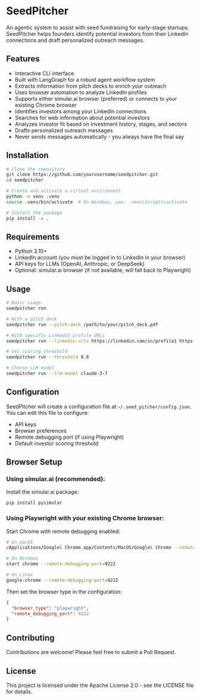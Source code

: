 # SeedPitcher

An agentic system to assist with seed fundraising for early-stage startups. SeedPitcher helps founders identify potential investors from their LinkedIn connections and draft personalized outreach messages.

## Features

- Interactive CLI interface
- Built with LangGraph for a robust agent workflow system
- Extracts information from pitch decks to enrich your outreach
- Uses browser automation to analyze LinkedIn profiles
- Supports either simular.ai browser (preferred) or connects to your existing Chrome browser
- Identifies investors among your LinkedIn connections
- Searches for web information about potential investors
- Analyzes investor fit based on investment history, stages, and sectors
- Drafts personalized outreach messages
- Never sends messages automatically - you always have the final say

## Installation

```bash
# Clone the repository
git clone https://github.com/yourusername/seedpitcher.git
cd seedpitcher

# Create and activate a virtual environment
python -m venv .venv
source .venv/bin/activate  # On Windows, use: .venv\Scripts\activate

# Install the package
pip install -e .
```

## Requirements

- Python 3.10+
- LinkedIn account (you must be logged in to LinkedIn in your browser)
- API keys for LLMs (OpenAI, Anthropic, or DeepSeek)
- Optional: simular.ai browser (if not available, will fall back to Playwright)

## Usage

```bash
# Basic usage
seedpitcher run

# With a pitch deck
seedpitcher run --pitch-deck /path/to/your/pitch_deck.pdf

# With specific LinkedIn profile URLs
seedpitcher run --linkedin-urls https://linkedin.com/in/profile1 https://linkedin.com/in/profile2

# Set scoring threshold
seedpitcher run --threshold 0.8

# Choose LLM model
seedpitcher run --llm-model claude-3-7
```

## Configuration

SeedPitcher will create a configuration file at `~/.seed_pitcher/config.json`. You can edit this file to configure:

- API keys
- Browser preferences
- Remote debugging port (if using Playwright)
- Default investor scoring threshold

## Browser Setup

### Using simular.ai (recommended):

Install the simular.ai package:

```bash
pip install pysimular
```

### Using Playwright with your existing Chrome browser:

Start Chrome with remote debugging enabled:

```bash
# On macOS
/Applications/Google\ Chrome.app/Contents/MacOS/Google\ Chrome --remote-debugging-port=9222

# On Windows
start chrome --remote-debugging-port=9222

# On Linux
google-chrome --remote-debugging-port=9222
```

Then set the browser type in the configuration:

```json
{
  "browser_type": "playwright",
  "remote_debugging_port": 9222
}
```

## Contributing

Contributions are welcome! Please feel free to submit a Pull Request.

## License

This project is licensed under the Apache License 2.0 - see the LICENSE file for details.
